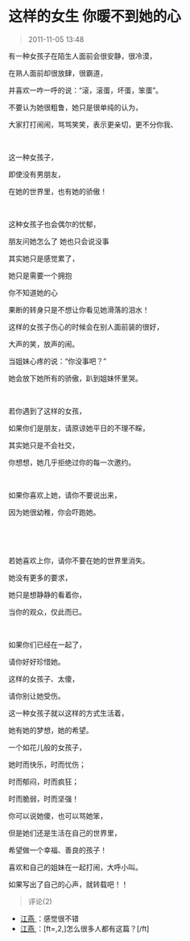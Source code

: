 # 这样的女生   你暖不到她的心
> 2011-11-05 13:48


有一种女孩子在陌生人面前会很安静，很冷漠，**­**

在熟人面前却很放肆，很霸道， ­

并喜欢一咋一呼的说：“滚，滚蛋，坏蛋，笨蛋”。 ­

不要认为她很粗鲁，她只是很单纯的认为， ­

大家打打闹闹，骂骂笑笑，表示更亲切，更不分你我、­

­

这一种女孩子， ­

即使没有男朋友， ­

在她的世界里，也有她的骄傲！ ­

­

这种女孩子也会偶尔的忧郁， ­

朋友问她怎么了 她也只会说没事 ­

其实她只是感觉累了， ­

她只是需要一个拥抱

你不知道她的心 ­­­

果断的转身只是不想让你看见她滑落的泪水！ ­

这样的女孩子伤心的时候会在别人面前装的很好， ­

大声的笑，放声的闹。 ­

当姐妹心疼的说：“你没事吧？” ­

她会放下她所有的骄傲，趴到姐妹怀里哭。 ­

­

若你遇到了这样的女孩， ­

如果你们是朋友，请原谅她平日的不理不睬， ­

其实她只是不会社交，

你想想，她几乎拒绝过你的每一次邀约。 ­

­

如果你喜欢上她，请你不要说出来， ­

因为她很幼稚，你会吓跑她。 ­

­

­

若她喜欢上你，请你不要在她的世界里消失。 ­

她没有更多的要求，

她只是想静静的看着你， ­

当你的观众，仅此而已。 ­

 ­

如果你们已经在一起了， ­

请你好好珍惜她。 ­

这样的女孩子、太傻， ­

请你别让她受伤。 ­

这一种女孩子就以这样的方式生活着， ­

她有她的梦想，她的希望。 ­

一个如花儿般的女孩子， ­

她时而快乐，时而忧伤； ­

时而郁闷，时而疯狂； ­­

时而脆弱，时而坚强！ ­

你可以说她傻，也可以骂她笨， ­

但是她们还是生活在自己的世界里， ­

希望做一个幸福、善良的孩子！­

喜欢和自己的姐妹在一起打闹，大呼小叫。

如果写出了自己的心声，就转载吧！！
> 评论(2)


* [江燕 ](https://user.qzone.qq.com/1179494193)：感觉很不错 
* [江燕 ](https://user.qzone.qq.com/1179494193)：[ft=,2,]怎么很多人都有这篇？[/ft] 